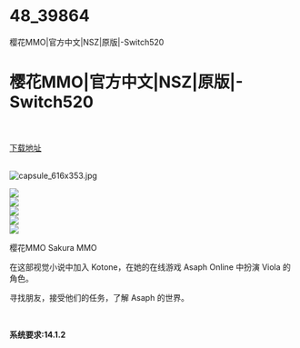# 48_39864
樱花MMO|官方中文|NSZ|原版|-Switch520
# 樱花MMO|官方中文|NSZ|原版|-Switch520
 <br/></br>
[下载地址](https://www.switch520.cc/article/39864 "下载地址")
<br/></br>

<p><img title="capsule_616x353.jpg" src="https://www.switch520.cc/muke_img/2022_08_12_1dbbf2be64a9e.jpg" alt="capsule_616x353.jpg"></p>
<p><img src="https://cdn.cloudflare.steamstatic.com/steam/apps/935070/ss_b56dcdb4f6a3c4ba1756166156da5cf838cbfc10.600x338.jpg?t=1647004629"><br>
<img src="https://cdn.cloudflare.steamstatic.com/steam/apps/935070/ss_88a02d007a4e4b0f09de4ddd12c5729aff7f4762.600x338.jpg?t=1647004629"><br>
<img src="https://cdn.cloudflare.steamstatic.com/steam/apps/935070/ss_5c0938d8af273dc0f15c973ff78fc3c1d089af88.600x338.jpg?t=1647004629"><br>
<img src="https://cdn.cloudflare.steamstatic.com/steam/apps/935070/ss_b05a099da4e0c30fa157fc89a1798fdeeca38600.600x338.jpg?t=1647004629"><br>
<img src="https://cdn.cloudflare.steamstatic.com/steam/apps/935070/ss_a6966afcd8d1e8331e45b233d74d06627afbc7e8.600x338.jpg?t=1647004629"></p>
<p>樱花MMO Sakura MMO</p>
<p>在这部视觉小说中加入 Kotone，在她的在线游戏 Asaph Online 中扮演 Viola 的角色。</p>
<p>寻找朋友，接受他们的任务，了解 Asaph 的世界。</p>
<p>&nbsp;</p>
<p><strong>系统要求:14.1.2</strong></p>


